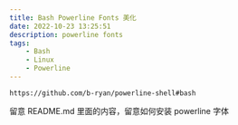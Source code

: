 ```yaml
---
title: Bash Powerline Fonts 美化 
date: 2022-10-23 13:25:51
description: powerline fonts
tags:
	- Bash
	- Linux
	- Powerline
---
```

```url
https://github.com/b-ryan/powerline-shell#bash
```

留意 README.md 里面的内容，留意如何安装 powerline 字体


<script src="https://giscus.app/client.js"
        data-repo="HCY-ASLEEP/HCY-ASLEEP.github.io"
        data-repo-id="R_kgDOISFjNg"
        data-category="Announcements"
        data-category-id="DIC_kwDOISFjNs4CUJyb"
        data-mapping="pathname"
        data-strict="0"
        data-reactions-enabled="1"
        data-emit-metadata="0"
        data-input-position="bottom"
        data-theme="light"
        data-lang="zh-CN"
        crossorigin="anonymous"
        async>
</script>
